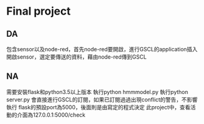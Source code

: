 # Final project
## DA
 包含sensor以及node-red，首先node-red要開啟，進行GSCL的application插入
 開啟sensor，選定要傳送的資料，藉由node-red傳到GSCL
## NA
 需要安裝flask和python3.5以上版本
 執行python hmmmodel.py
 執行python server.py
 會直接進行GSCL的訂閱，如果已訂閱過過出現conflict的警告，不影響執行
 flask的預設port為5000，後面則是由寫定的程式決定
 此project中，查看活動的介面為127.0.0.1:5000/check
	
    
